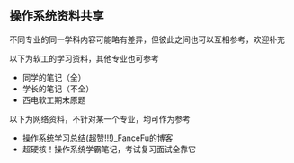 ## 操作系统资料共享

不同专业的同一学科内容可能略有差异，但彼此之间也可以互相参考，欢迎补充

以下为软工的学习资料，其他专业也可参考

- 同学的笔记（全）
- 学长的笔记（不全）
- 西电软工期末原题

以下为网络资料，不针对某一个专业，均可作为参考

- 操作系统学习总结(超赞!!!)_FanceFu的博客
- 超硬核！操作系统学霸笔记，考试复习面试全靠它